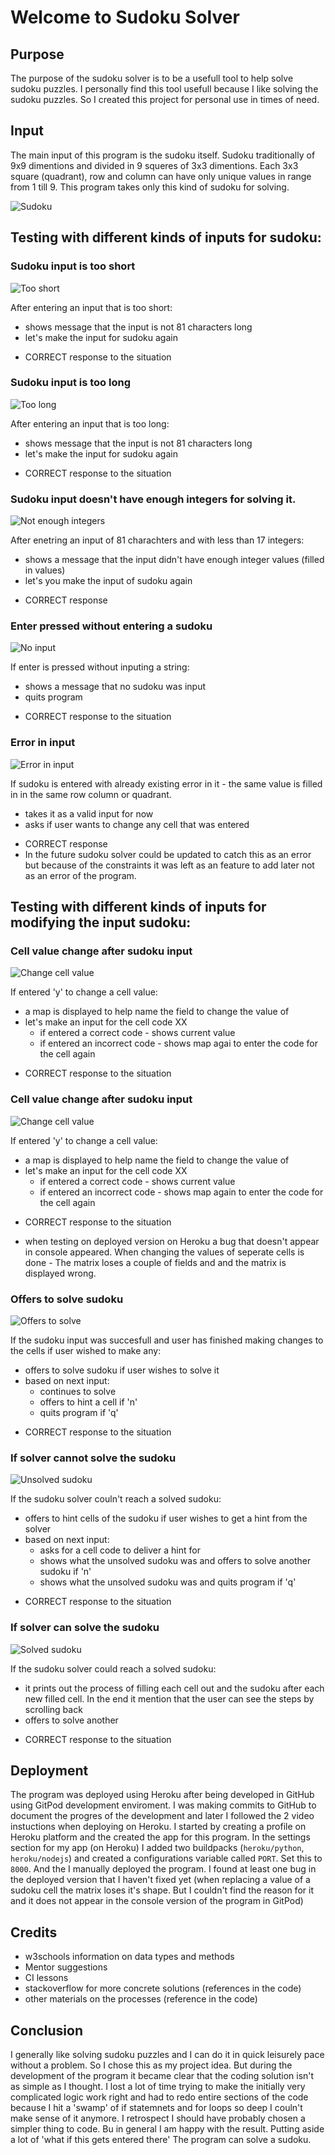 # Welcome to Sudoku Solver
## Purpose 
The purpose of the sudoku solver is to be a usefull tool to help solve sudoku puzzles. I personally find this tool usefull because I like solving the sudoku puzzles. So I created this project for personal use in times of need.

## Input

The main input of this program is the sudoku itself.
Sudoku traditionally of 9x9 dimentions and divided in 9 squeres of 3x3 dimentions. Each 3x3 square (quadrant), row and column can have only unique values in range from 1 till 9.
This program takes only this kind of sudoku for solving.

![Sudoku](assets/images/sudoku.png)

## Testing with different kinds of inputs for sudoku:

### Sudoku input is too short
![Too short](assets/images/too_short.png)

After entering an input that is too short:
* shows message that the input is not 81 characters long
* let's make the input for sudoku again

 - CORRECT response to the situation

### Sudoku input is too long
![Too long](assets/images/too_long.png)

After entering an input that is too long:
* shows message that the input is not 81 characters long
* let's make the input for sudoku again

 - CORRECT response to the situation


### Sudoku input doesn't have enough integers for solving it.
![Not enough integers](assets/images/not_enough_integers.png)

After enetring an input of 81 charachters and with less than 17 integers:
* shows a message that the input didn't have enough integer values (filled in values)
* let's you make the input of sudoku again
 - CORRECT response


### Enter pressed without entering a sudoku
![No input](assets/images/no_input.png)

If enter is pressed without inputing a string:
* shows a message that no sudoku was input
* quits program
 - CORRECT response to the situation


### Error in input
![Error in input](assets/images/error1.png)

If sudoku is entered with already existing error in it - the same value is filled in in the same row column or quadrant.
* takes it as a valid input for now
* asks if user wants to change any cell that was entered
 - CORRECT response
 - In the future sudoku solver could be updated to catch this as an error but because of the constraints it was left as an feature to add later not as an error of the program.


## Testing with different kinds of inputs for modifying the input sudoku:

### Cell value change after sudoku input
![Change cell value](assets/images/change_cell_value.png)

If entered 'y' to change a cell value:
* a map is displayed to help name the field to change the value of
* let's make an input for the cell code XX
  * if entered a correct code - shows current value
  * if entered an incorrect code - shows map agai to enter the code for the cell again

 - CORRECT response to the situation

### Cell value change after sudoku input
![Change cell value](assets/images/change_cell_value.png)

If entered 'y' to change a cell value:
* a map is displayed to help name the field to change the value of
* let's make an input for the cell code XX
  * if entered a correct code - shows current value
  * if entered an incorrect code - shows map again to enter the code for the cell again

 - CORRECT response to the situation

* when testing on deployed version on Heroku a bug that doesn't appear in console appeared. When changing the values of seperate cells is done - The matrix loses a couple of fields and and the matrix is displayed wrong.

### Offers to solve sudoku
![Offers to solve](assets/images/to_solve.png)

If the sudoku input was succesfull and user has finished making changes to the cells if user wished to make any:
* offers to solve sudoku if user wishes to solve it
* based on next input:
  * continues to solve
  * offers to hint a cell if 'n' 
  * quits program if 'q'

 - CORRECT response to the situation


### If solver cannot solve the sudoku
![Unsolved sudoku](assets/images/unsolved.png)

If the sudoku solver couln't reach a solved sudoku:
* offers to hint cells of the sudoku if user wishes to get a hint from the solver
* based on next input:
  * asks for a cell code to deliver a hint for
  * shows what the unsolved sudoku was and offers to solve another sudoku if 'n'
  * shows what the unsolved sudoku was and quits program if 'q'

 - CORRECT response to the situation


### If solver can solve the sudoku
![Solved sudoku](assets/images/solved.png)

If the sudoku solver could reach a solved sudoku:
* it prints out the process of filling each cell out and the sudoku after each new filled cell. In the end it mention that the user can see the steps by scrolling back
* offers to solve another

 - CORRECT response to the situation

## Deployment

The program was deployed using Heroku after being developed in GitHub using GitPod development enviroment.
I was making commits to GitHub to document the progres of the development and later I followed the 2 video instuctions when deploying on Heroku.
I started by creating a profile on Heroku platform and the created the app for this program.
In the settings section for my app (on Heroku) I added two buildpacks (`heroku/python`, `heroku/nodejs`) and created a configurations variable called `PORT`. Set this to `8000`.
And the I manually deployed the program.
I found at least one bug in the deployed version that I haven't fixed yet (when replacing a value of a sudoku cell the matrix loses it's shape. But I couldn't find the reason for it and it does not appear in the console version of the program in GitPod) 

## Credits

* w3schools information on data types and methods
* Mentor suggestions
* CI lessons
* stackoverflow for more concrete solutions (references in the code)
* other materials on the processes (reference in the code)

## Conclusion 
I generally like solving sudoku puzzles and I can do it in quick leisurely pace without a problem. So I chose this as my project idea.
But during the development of the program it became clear that the coding solution isn't as simple as I thought. I lost a lot of time trying to make the initially very complicated logic work right and had to redo entire sections of the code because I hit a 'swamp' of if statemnets and for loops so deep I couln't make sense of it anymore. I retrospect I should have probably chosen a simpler thing to code. Bu in general I am happy with the result. Putting aside a lot of 'what if this gets entered there' The program can solve a sudoku.